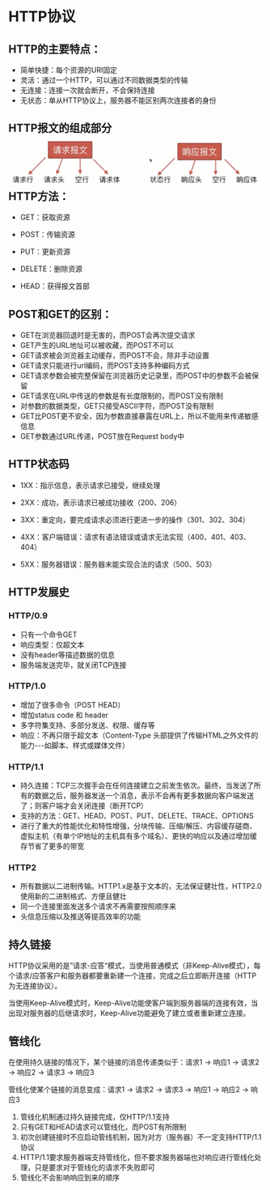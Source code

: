 # HTTP协议

## HTTP的主要特点：

* 简单快捷：每个资源的URI固定
* 灵活：通过一个HTTP，可以通过不同数据类型的传输
* 无连接：连接一次就会断开，不会保持连接
* 无状态：单从HTTP协议上，服务器不能区别两次连接者的身份

## HTTP报文的组成部分![](/assets/HTTP报文.png)HTTP方法：

* GET：获取资源

* POST：传输资源

* PUT：更新资源

* DELETE：删除资源

* HEAD：获得报文首部

## POST和GET的区别：

* GET在浏览器回退时是无害的，而POST会再次提交请求
* GET产生的URL地址可以被收藏，而POST不可以
* GET请求被会浏览器主动缓存，而POST不会，除非手动设置
* GET请求只能进行url编码，而POST支持多种编码方式
* GET请求参数会被完整保留在浏览器历史记录里，而POST中的参数不会被保留
* GET请求在URL中传送的参数是有长度限制的，而POST没有限制
* 对参数的数据类型，GET只接受ASCII字符，而POST没有限制
* GET比POST更不安全，因为参数直接暴露在URL上，所以不能用来传递敏感信息
* GET参数通过URL传递，POST放在Request body中 

## HTTP状态码

* 1XX：指示信息，表示请求已接受，继续处理
* 2XX：成功，表示请求已被成功接收（200、206）

* 3XX：重定向，要完成请求必须进行更进一步的操作（301、302、304）

* 4XX：客户端错误：请求有语法错误或请求无法实现（400、401、403、404）

* 5XX：服务器错误：服务器未能实现合法的请求（500、503）

## HTTP发展史

### HTTP/0.9

* 只有一个命令GET
* 响应类型：仅超文本
* 没有header等描述数据的信息
* 服务端发送完毕，就关闭TCP连接

### HTTP/1.0

* 增加了很多命令（POST  HEAD）
* 增加status code 和 header
* 多字符集支持、多部分发送、权限、缓存等
* 响应：不再只限于超文本（Content-Type 头部提供了传输HTML之外文件的能力---如脚本、样式或媒体文件）

### HTTP/1.1

* 持久连接：TCP三次握手会在任何连接建立之前发生依次。最终，当发送了所有的数据之后，服务器发送一个消息，表示不会再有更多数据向客户端发送了；则客户端才会关闭连接（断开TCP）
* 支持的方法：GET、HEAD、POST、PUT、DELETE、TRACE、OPTIONS
* 进行了重大的性能优化和特性增强，分块传输、压缩/解压、内容缓存磋商、虚拟主机（有单个IP地址的主机具有多个域名）、更快的响应以及通过增加缓存节省了更多的带宽

### HTTP2

* 所有数据以二进制传输。HTTP1.x是基于文本的，无法保证健壮性，HTTP2.0使用新的二进制格式、方便且健壮
* 同一个连接里面发送多个请求不再需要按照顺序来
* 头信息压缩以及推送等提高效率的功能

## 持久链接

HTTP协议采用的是”请求-应答“模式，当使用普通模式（非Keep-Alive模式），每个请求/应答客户和服务器都要重新建一个连接，完成之后立即断开连接（HTTP为无连接协议）。

当使用Keep-Alive模式时，Keep-Alive功能使客户端到服务器端的连接有效，当出现对服务器的后继请求时，Keep-Alive功能避免了建立或者重新建立连接。

## 管线化

在使用持久链接的情况下，某个链接的消息传递类似于：请求1 -&gt; 响应1 -&gt; 请求2 -&gt; 响应2 -&gt; 请求3 -&gt; 响应3

管线化使某个链接的消息变成：请求1 -&gt; 请求2 -&gt; 请求3 -&gt; 响应1 -&gt; 响应2 -&gt; 响应3

1. 管线化机制通过持久链接完成，仅HTTP/1.1支持
2. 只有GET和HEAD请求可以管线化，而POST有所限制
3. 初次创建链接时不应启动管线机制，因为对方（服务器）不一定支持HTTP/1.1协议
4. HTTP/1.1要求服务器端支持管线化，但不要求服务器端也对响应进行管线化处理，只是要求对于管线化的请求不失败即可
5. 管线化不会影响响应到来的顺序



